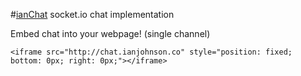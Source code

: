 #[ianChat](http://chat.ianjohnson.co)
socket.io chat implementation

Embed chat into your webpage! (single channel)
```
<iframe src="http://chat.ianjohnson.co" style="position: fixed; bottom: 0px; right: 0px;"></iframe>
```
